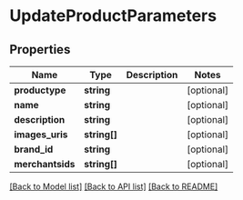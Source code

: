 # UpdateProductParameters

## Properties
Name | Type | Description | Notes
------------ | ------------- | ------------- | -------------
**productype** | **string** |  | [optional] 
**name** | **string** |  | [optional] 
**description** | **string** |  | [optional] 
**images_uris** | **string[]** |  | [optional] 
**brand_id** | **string** |  | [optional] 
**merchantsids** | **string[]** |  | [optional] 

[[Back to Model list]](../README.md#documentation-for-models) [[Back to API list]](../README.md#documentation-for-api-endpoints) [[Back to README]](../README.md)



